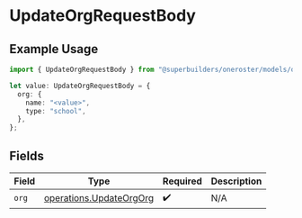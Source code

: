 # UpdateOrgRequestBody

## Example Usage

```typescript
import { UpdateOrgRequestBody } from "@superbuilders/oneroster/models/operations";

let value: UpdateOrgRequestBody = {
  org: {
    name: "<value>",
    type: "school",
  },
};
```

## Fields

| Field                                                              | Type                                                               | Required                                                           | Description                                                        |
| ------------------------------------------------------------------ | ------------------------------------------------------------------ | ------------------------------------------------------------------ | ------------------------------------------------------------------ |
| `org`                                                              | [operations.UpdateOrgOrg](../../models/operations/updateorgorg.md) | :heavy_check_mark:                                                 | N/A                                                                |